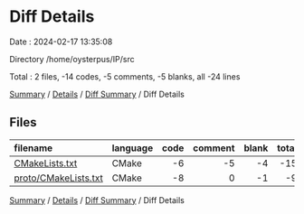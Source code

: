 # Diff Details

Date : 2024-02-17 13:35:08

Directory /home/oysterpus/IP/src

Total : 2 files,  -14 codes, -5 comments, -5 blanks, all -24 lines

[Summary](results.md) / [Details](details.md) / [Diff Summary](diff.md) / Diff Details

## Files
| filename | language | code | comment | blank | total |
| :--- | :--- | ---: | ---: | ---: | ---: |
| [CMakeLists.txt](/CMakeLists.txt) | CMake | -6 | -5 | -4 | -15 |
| [proto/CMakeLists.txt](/proto/CMakeLists.txt) | CMake | -8 | 0 | -1 | -9 |

[Summary](results.md) / [Details](details.md) / [Diff Summary](diff.md) / Diff Details